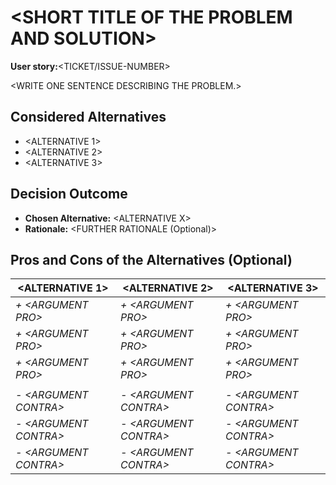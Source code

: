 # \<SHORT TITLE OF THE PROBLEM AND SOLUTION\>

**User story:**\<TICKET/ISSUE-NUMBER\>

\<WRITE ONE SENTENCE DESCRIBING THE PROBLEM.\>

## Considered Alternatives

* \<ALTERNATIVE 1\>
* \<ALTERNATIVE 2\>
* \<ALTERNATIVE 3\>

## Decision Outcome

* **Chosen Alternative:** \<ALTERNATIVE X\>
* **Rationale:** \<FURTHER RATIONALE (Optional)\>

## Pros and Cons of the Alternatives (Optional)

<ALTERNATIVE 1\>|\<ALTERNATIVE 2\>|\<ALTERNATIVE 3\>
------------ | ------------- | -------------
*+ \<ARGUMENT PRO\>* | *+ \<ARGUMENT PRO\>* | *+ \<ARGUMENT PRO\>* 
*+ \<ARGUMENT PRO\>* | *+ \<ARGUMENT PRO\>* | *+ \<ARGUMENT PRO\>* 
*+ \<ARGUMENT PRO\>* | *+ \<ARGUMENT PRO\>* | *+ \<ARGUMENT PRO\>* 
 |  | 
*- \<ARGUMENT CONTRA\>* | *- \<ARGUMENT CONTRA\>* | *- \<ARGUMENT CONTRA\>* 
*- \<ARGUMENT CONTRA\>* | *- \<ARGUMENT CONTRA\>* | *- \<ARGUMENT CONTRA\>* 
*- \<ARGUMENT CONTRA\>* | *- \<ARGUMENT CONTRA\>* | *- \<ARGUMENT CONTRA\>* 
